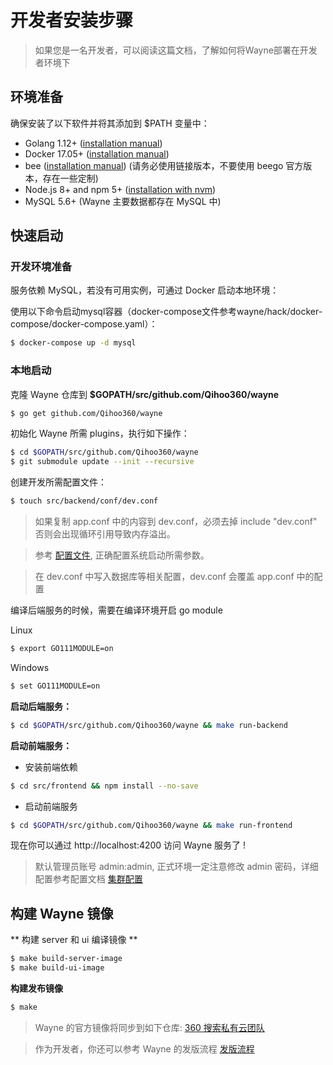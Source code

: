 # 开发者安装步骤
> 如果您是一名开发者，可以阅读这篇文档，了解如何将Wayne部署在开发者环境下

## 环境准备

确保安装了以下软件并将其添加到 $PATH 变量中：

- Golang 1.12+ ([installation manual](https://golang.org/dl/))
- Docker 17.05+ ([installation manual](https://docs.docker.com/install))
- bee  ([installation manual](https://github.com/wilhelmguo/bee)) (请务必使用链接版本，不要使用 beego 官方版本，存在一些定制)
- Node.js 8+ and npm 5+ ([installation with nvm](https://github.com/creationix/nvm#usage))
- MySQL 5.6+ (Wayne 主要数据都存在 MySQL 中)

## 快速启动

### 开发环境准备
服务依赖 MySQL，若没有可用实例，可通过 Docker 启动本地环境：

使用以下命令启动mysql容器（docker-compose文件参考wayne/hack/docker-compose/docker-compose.yaml）：

```bash
$ docker-compose up -d mysql
```

### 本地启动

克隆 Wayne 仓库到 **$GOPATH/src/github.com/Qihoo360/wayne**

```bash
$ go get github.com/Qihoo360/wayne
```

初始化 Wayne 所需 plugins，执行如下操作：

```bash
$ cd $GOPATH/src/github.com/Qihoo360/wayne
$ git submodule update --init --recursive 
```

创建开发所需配置文件：

```bash
$ touch src/backend/conf/dev.conf
```

> 如果复制 app.conf 中的内容到 dev.conf，必须去掉 include "dev.conf" 否则会出现循环引用导致内存溢出。

> 参考 [配置文件](configuration.md), 正确配置系统启动所需参数。

> 在 dev.conf 中写入数据库等相关配置，dev.conf 会覆盖 app.conf 中的配置

编译后端服务的时候，需要在编译环境开启 go module

Linux
```bash
$ export GO111MODULE=on
```

Windows
```bash
$ set GO111MODULE=on
```

**启动后端服务：**

```bash
$ cd $GOPATH/src/github.com/Qihoo360/wayne && make run-backend
```

**启动前端服务：**

- 安装前端依赖

```bash
$ cd src/frontend && npm install --no-save
```

- 启动前端服务

```bash
$ cd $GOPATH/src/github.com/Qihoo360/wayne && make run-frontend
```

现在你可以通过 http://localhost:4200 访问 Wayne 服务了 !

> 默认管理员账号 admin:admin, 正式环境一定注意修改 admin 密码，详细配置参考配置文档 [集群配置](../admin/cluster.md)

## 构建 Wayne 镜像

** 构建 server 和 ui 编译镜像 **

```bash
$ make build-server-image
$ make build-ui-image
```

**构建发布镜像**
```bash
$ make 
```

> Wayne 的官方镜像将同步到如下仓库:  [360 搜索私有云团队](https://hub.docker.com/u/360cloud/)

> 作为开发者，你还可以参考 Wayne 的发版流程 [发版流程](e-flow.md)

